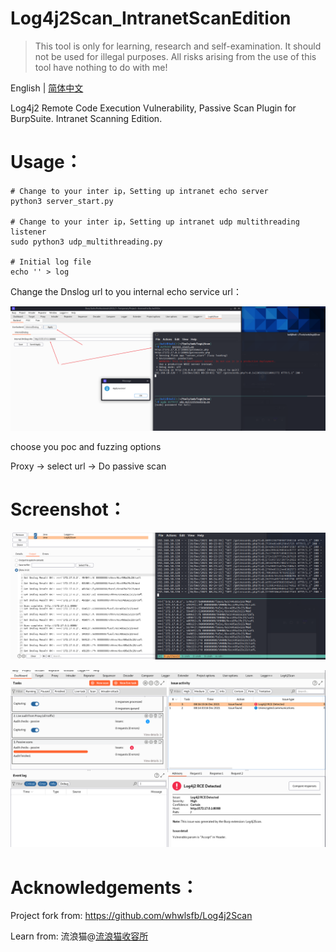 # Log4j2Scan_IntranetScanEdition

> This tool is only for learning, research and self-examination. It should not be used for illegal purposes. All risks arising from the use of this tool have nothing to do with me!



English | [简体中文](./README-zh_CN.md)

Log4j2 Remote Code Execution Vulnerability, Passive Scan Plugin for BurpSuite. Intranet Scanning Edition.



# Usage：


```shell
# Change to your inter ip，Setting up intranet echo server
python3 server_start.py

# Change to your inter ip，Setting up intranet udp multithreading listener
sudo python3 udp_multithreading.py

# Initial log file
echo '' > log
```

Change the Dnslog url to you internal echo service url：

![image-20211216213019095](screenshots/image-20211216213019095.png)

choose you poc and fuzzing options

Proxy -> select url -> Do passive scan



# Screenshot：

![scan](screenshots/scan.PNG)

![output](screenshots/output.PNG)



# Acknowledgements：

Project fork from: https://github.com/whwlsfb/Log4j2Scan

Learn from: 流浪猫@[流浪猫收容所](https://mp.weixin.qq.com/s/gij9ckgCCp76Vx8kOB68iA)








